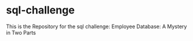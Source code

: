 # sql-challenge
This is the Repository for the sql challenge: Employee Database: A Mystery in Two Parts
